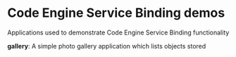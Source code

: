 # Code Engine Service Binding demos

Applications used to demonstrate Code Engine Service Binding functionality

**gallery**: A simple photo gallery application which lists objects stored 